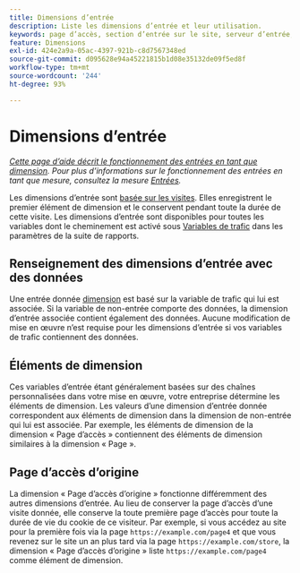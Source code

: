 ```yaml
---
title: Dimensions d’entrée
description: Liste les dimensions d’entrée et leur utilisation.
keywords: page d’accès, section d’entrée sur le site, serveur d’entrée, Custom Insight d’entrée
feature: Dimensions
exl-id: 424e2a9a-05ac-4397-921b-c8d7567348ed
source-git-commit: d095628e94a45221815b1d08e35132de09f5ed8f
workflow-type: tm+mt
source-wordcount: '244'
ht-degree: 93%

---
```


# Dimensions d’entrée

*[Cette page d’aide décrit le fonctionnement des entrées en tant que dimension](overview.md). Pour plus d’informations sur le fonctionnement des entrées en tant que mesure, consultez la mesure [Entrées](../metrics/entries.md).*

Les dimensions d’entrée sont [basée sur les visites](../metrics/visits.md). Elles enregistrent le premier élément de dimension et le conservent pendant toute la durée de cette visite. Les dimensions d’entrée sont disponibles pour toutes les variables dont le cheminement est activé sous [Variables de trafic](/help/admin/admin/c-manage-report-suites/c-edit-report-suites/c-traffic-variables/traffic-var.md) dans les paramètres de la suite de rapports.

## Renseignement des dimensions d’entrée avec des données

Une entrée donnée [dimension](overview.md) est basé sur la variable de trafic qui lui est associée. Si la variable de non-entrée comporte des données, la dimension d’entrée associée contient également des données. Aucune modification de mise en œuvre n’est requise pour les dimensions d’entrée si vos variables de trafic contiennent des données.

## Éléments de dimension

Ces variables d’entrée étant généralement basées sur des chaînes personnalisées dans votre mise en œuvre, votre entreprise détermine les éléments de dimension. Les valeurs d’une dimension d’entrée donnée correspondent aux éléments de dimension dans la dimension de non-entrée qui lui est associée. Par exemple, les éléments de dimension de la dimension « Page d’accès » contiennent des éléments de dimension similaires à la dimension « Page ».

## Page d’accès d’origine

La dimension « Page d’accès d’origine » fonctionne différemment des autres dimensions d’entrée. Au lieu de conserver la page d’accès d’une visite donnée, elle conserve la toute première page d’accès pour toute la durée de vie du cookie de ce visiteur. Par exemple, si vous accédez au site pour la première fois via la page `https://example.com/page4` et que vous revenez sur le site un an plus tard via la page `https://example.com/store`, la dimension « Page d’accès d’origine » liste `https://example.com/page4` comme élément de dimension.

